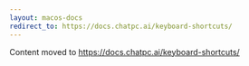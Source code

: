 ```yaml
---
layout: macos-docs
redirect_to: https://docs.chatpc.ai/keyboard-shortcuts/
---
```


Content moved to https://docs.chatpc.ai/keyboard-shortcuts/